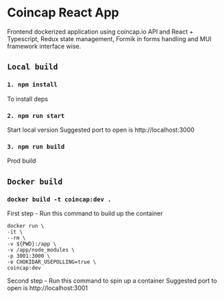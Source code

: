 # Coincap React App
Frontend dockerized application using coincap.io API and React + Typescript, Redux state management, Formik in forms handling and MUI framework interface wise.
## `Local build`
### `1. npm install`
To install deps
### `2. npm run start`
Start local version
Suggested port to open is http://localhost:3000
### `3. npm run build`
Prod build

## `Docker build`
### `docker build -t coincap:dev .`
First step - Run this command to build up the container

    docker run \
    -it \
    --rm \
    -v ${PWD}:/app \
    -v /app/node_modules \
    -p 3001:3000 \
    -e CHOKIDAR_USEPOLLING=true \
    coincap:dev

Second step - Run this command to spin up a container
Suggested port to open is http://localhost:3001